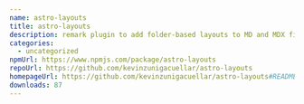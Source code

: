 ```yaml
---
name: astro-layouts
title: astro-layouts
description: remark plugin to add folder-based layouts to MD and MDX files in Astro
categories:
  - uncategorized
npmUrl: https://www.npmjs.com/package/astro-layouts
repoUrl: https://github.com/kevinzunigacuellar/astro-layouts
homepageUrl: https://github.com/kevinzunigacuellar/astro-layouts#README
downloads: 87
---
```

